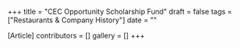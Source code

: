 +++
title = "CEC Opportunity Scholarship Fund"
draft = false
tags = ["Restaurants & Company History"]
date = ""

[Article]
contributors = []
gallery = []
+++